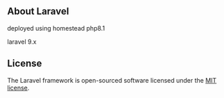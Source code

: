 ## About Laravel

deployed using homestead php8.1

laravel 9.x

## License

The Laravel framework is open-sourced software licensed under the [MIT license](https://opensource.org/licenses/MIT).
